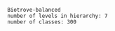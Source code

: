 
        Biotrove-balanced
        number of levels in hierarchy: 7
        number of classes: 300
        